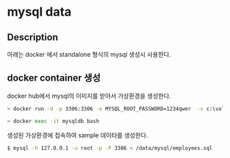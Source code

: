 # mysql data

## Description
아래는 docker 에서 standalone 형식의 mysql 생성시 사용한다.

## docker container 생성

docker hub에서 mysql의 이미지를 받아서 가상환경을 생성한다.
``` bash
> docker run -d -p 3306:3306 -e MYSQL_ROOT_PASSWORD=1234qwer  -v c:\volume_test:/data  --name mysqldb mysql

> docker exec -it mysqldb bash
```

생성된 가상환경에 접속하여 sample 데이타를 생성한다.
``` bash
$ mysql -h 127.0.0.1 -u root -p -P 3306 < /data/mysql/employees.sql
```
